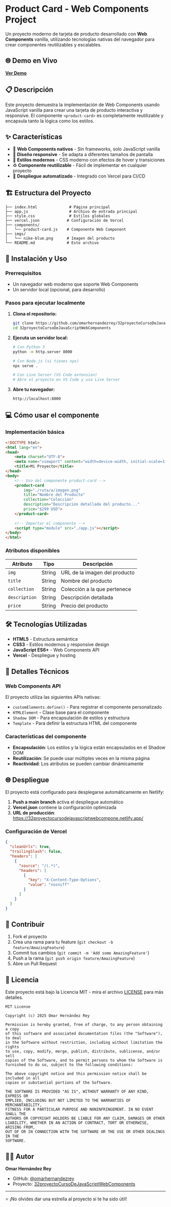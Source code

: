 # Product Card - Web Components Project

Un proyecto moderno de tarjeta de producto desarrollado con **Web Components** vanilla, utilizando tecnologías nativas del navegador para crear componentes reutilizables y escalables.

## 🌐 Demo en Vivo

**[Ver Demo](https://32proyectocursodejavascriptwebcompone.netlify.app/)**

## 📋 Descripción

Este proyecto demuestra la implementación de Web Components usando JavaScript vanilla para crear una tarjeta de producto interactiva y responsive. El componente `<product-card>` es completamente reutilizable y encapsula tanto la lógica como los estilos.

## ✨ Características

- 🔧 **Web Components nativos** - Sin frameworks, solo JavaScript vanilla
- 📱 **Diseño responsive** - Se adapta a diferentes tamaños de pantalla
- 🎨 **Estilos modernos** - CSS moderno con efectos de hover y transiciones
- ♻️ **Componente reutilizable** - Fácil de implementar en cualquier proyecto
- 🚀 **Despliegue automatizado** - Integrado con Vercel para CI/CD

## 🏗️ Estructura del Proyecto

```
├── index.html              # Página principal
├── app.js                  # Archivo de entrada principal
├── style.css               # Estilos globales
├── vercel.json            # Configuración de Vercel
├── components/
│   └── product-card.js    # Componente Web Component
├── imgs/
│   └── nike-blue.png      # Imagen del producto
└── README.md              # Este archivo
```

## 🚀 Instalación y Uso

### Prerrequisitos

- Un navegador web moderno que soporte Web Components
- Un servidor local (opcional, para desarrollo)

### Pasos para ejecutar localmente

1. **Clona el repositorio:**
   ```bash
   git clone https://github.com/omarhernandezrey/32proyectoCursoDeJavaScriptWebComponents.git
   cd 32proyectoCursoDeJavaScriptWebComponents
   ```

2. **Ejecuta un servidor local:**
   ```bash
   # Con Python 3
   python -m http.server 8000
   
   # Con Node.js (si tienes npx)
   npx serve .
   
   # Con Live Server (VS Code extension)
   # Abre el proyecto en VS Code y usa Live Server
   ```

3. **Abre tu navegador:**
   ```
   http://localhost:8000
   ```

## 💻 Cómo usar el componente

### Implementación básica

```html
<!DOCTYPE html>
<html lang="en">
<head>
    <meta charset="UTF-8">
    <meta name="viewport" content="width=device-width, initial-scale=1.0">
    <title>Mi Proyecto</title>
</head>
<body>
    <!-- Uso del componente product-card -->
    <product-card
        img="./ruta/a/imagen.png"
        title="Nombre del Producto"
        collection="Colección"
        description="Descripción detallada del producto..."
        price="$299 USD">
    </product-card>
    
    <!-- Importar el componente -->
    <script type="module" src="./app.js"></script>
</body>
</html>
```

### Atributos disponibles

| Atributo | Tipo | Descripción |
|----------|------|-------------|
| `img` | String | URL de la imagen del producto |
| `title` | String | Nombre del producto |
| `collection` | String | Colección a la que pertenece |
| `description` | String | Descripción detallada |
| `price` | String | Precio del producto |

## 🛠️ Tecnologías Utilizadas

- **HTML5** - Estructura semántica
- **CSS3** - Estilos modernos y responsive design
- **JavaScript ES6+** - Web Components API
- **Vercel** - Despliegue y hosting

## 📁 Detalles Técnicos

### Web Components API

El proyecto utiliza las siguientes APIs nativas:

- `customElements.define()` - Para registrar el componente personalizado
- `HTMLElement` - Clase base para el componente
- `Shadow DOM` - Para encapsulación de estilos y estructura
- `Template` - Para definir la estructura HTML del componente

### Características del componente

- **Encapsulación**: Los estilos y la lógica están encapsulados en el Shadow DOM
- **Reutilización**: Se puede usar múltiples veces en la misma página
- **Reactividad**: Los atributos se pueden cambiar dinámicamente

## 🌐 Despliegue

El proyecto está configurado para desplegarse automáticamente en Netlify:

1. **Push a main branch** activa el despliegue automático
2. **Vercel.json** contiene la configuración optimizada
3. **URL de producción**: https://32proyectocursodejavascriptwebcompone.netlify.app/

### Configuración de Vercel

```json
{
  "cleanUrls": true,
  "trailingSlash": false,
  "headers": [
    {
      "source": "/(.*)",
      "headers": [
        {
          "key": "X-Content-Type-Options",
          "value": "nosniff"
        }
      ]
    }
  ]
}
```

## 🤝 Contribuir

1. Fork el proyecto
2. Crea una rama para tu feature (`git checkout -b feature/AmazingFeature`)
3. Commit tus cambios (`git commit -m 'Add some AmazingFeature'`)
4. Push a la rama (`git push origin feature/AmazingFeature`)
5. Abre un Pull Request

## 📄 Licencia

Este proyecto está bajo la Licencia MIT - mira el archivo [LICENSE](LICENSE) para más detalles.

```
MIT License

Copyright (c) 2025 Omar Hernández Rey

Permission is hereby granted, free of charge, to any person obtaining a copy
of this software and associated documentation files (the "Software"), to deal
in the Software without restriction, including without limitation the rights
to use, copy, modify, merge, publish, distribute, sublicense, and/or sell
copies of the Software, and to permit persons to whom the Software is
furnished to do so, subject to the following conditions:

The above copyright notice and this permission notice shall be included in all
copies or substantial portions of the Software.

THE SOFTWARE IS PROVIDED "AS IS", WITHOUT WARRANTY OF ANY KIND, EXPRESS OR
IMPLIED, INCLUDING BUT NOT LIMITED TO THE WARRANTIES OF MERCHANTABILITY,
FITNESS FOR A PARTICULAR PURPOSE AND NONINFRINGEMENT. IN NO EVENT SHALL THE
AUTHORS OR COPYRIGHT HOLDERS BE LIABLE FOR ANY CLAIM, DAMAGES OR OTHER
LIABILITY, WHETHER IN AN ACTION OF CONTRACT, TORT OR OTHERWISE, ARISING FROM,
OUT OF OR IN CONNECTION WITH THE SOFTWARE OR THE USE OR OTHER DEALINGS IN THE
SOFTWARE.
```

## 👨‍💻 Autor

**Omar Hernández Rey**
- GitHub: [@omarhernandezrey](https://github.com/omarhernandezrey)
- Proyecto: [32proyectoCursoDeJavaScriptWebComponents](https://github.com/omarhernandezrey/32proyectoCursoDeJavaScriptWebComponents)

---

⭐ ¡No olvides dar una estrella al proyecto si te ha sido útil!
